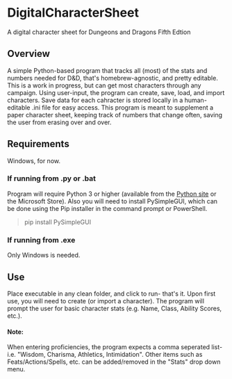 # DigitalCharacterSheet
A digital character sheet for Dungeons and Dragons Fifth Edtion

## Overview
A simple Python-based program that tracks all (most) of the stats and numbers needed for D&D, that's homebrew-agnostic, and pretty editable. This is a work in progress, but can get most characters through any campaign.
Using user-input, the program can create, save, load, and import characters. Save data for each cahracter is stored locally in a human-editable .ini file for easy access.
This program is meant to supplement a paper character sheet, keeping track of numbers that change often, saving the user from erasing over and over.
## Requirements
Windows, for now.
### If running from .py or .bat
Program will require Python 3 or higher (available from the [Python site](https://www.python.org/downloads/) or the Microsoft Store).
Also you will need to install PySimpleGUI, which can be done using the Pip installer in the command prompt or PowerShell.
> pip install PySimpleGUI
### If running from .exe
Only Windows is needed.

## Use
Place executable in any clean folder, and click to run- that's it.
Upon first use, you will need to create (or import a character). The program will prompt the user for basic character stats (e.g. Name, Class, Ability Scores, etc.).
#### Note:
When entering proficiencies, the program expects a comma seperated list- i.e. "Wisdom, Charisma, Athletics, Intimidation".
Other items such as Feats/Actions/Spells, etc. can be added/removed in the "Stats" drop down menu.

